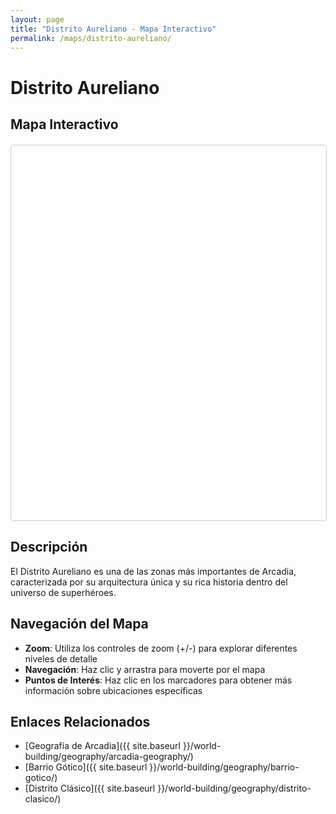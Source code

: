 ```yaml
---
layout: page
title: "Distrito Aureliano - Mapa Interactivo"
permalink: /maps/distrito-aureliano/
---
```


# Distrito Aureliano

## Mapa Interactivo

<link rel="stylesheet" href="https://unpkg.com/leaflet@1.9.4/dist/leaflet.css"
     integrity="sha256-p4NxAoJBhIIN+hmNHrzRCf9tD/miZyoHS5obTRR9BMY="
     crossorigin=""/>

<div id="map" class="map-container"></div>

<script src="https://unpkg.com/leaflet@1.9.4/dist/leaflet.js"
     integrity="sha256-20nQCchB9co0qIjJZRGuk2/Z9VM+kNiyxNV1lvTlZBo="
     crossorigin=""></script>

<script>
    // Initialize the map
    var map = L.map('map', {
        crs: L.CRS.Simple,
        minZoom: -2,
        maxZoom: 4
    });

    // Define the bounds for the SVG overlay
    var bounds = [[0, 0], [1000, 1000]]; // Adjust these values based on your SVG dimensions
    
    // Add the SVG overlay
    var imageUrl = '{{ site.baseurl }}/assets/maps/DistritoAurileano.svg';
    L.imageOverlay(imageUrl, bounds).addTo(map);
    
    // Fit the map to the bounds
    map.fitBounds(bounds);
    
    // Optional: Add some markers or interactive elements
    // Example marker:
    // L.marker([500, 500]).addTo(map)
    //     .bindPopup('Punto de Interés<br>Descripción del lugar');
</script>

## Descripción

El Distrito Aureliano es una de las zonas más importantes de Arcadia, caracterizada por su arquitectura única y su rica historia dentro del universo de superhéroes.

## Navegación del Mapa

- **Zoom**: Utiliza los controles de zoom (+/-) para explorar diferentes niveles de detalle
- **Navegación**: Haz clic y arrastra para moverte por el mapa
- **Puntos de Interés**: Haz clic en los marcadores para obtener más información sobre ubicaciones específicas

## Enlaces Relacionados

- [Geografía de Arcadia]({{ site.baseurl }}/world-building/geography/arcadia-geography/)
- [Barrio Gótico]({{ site.baseurl }}/world-building/geography/barrio-gotico/)
- [Distrito Clásico]({{ site.baseurl }}/world-building/geography/distrito-clasico/)

<style>
.map-container {
    height: 600px;
    width: 100%;
    margin: 20px 0;
    border: 1px solid #ccc;
    border-radius: 5px;
}

@media (max-width: 768px) {
    .map-container {
        height: 400px;
    }
}

/* Customize Leaflet controls */
.leaflet-control-zoom {
    border: none !important;
}

.leaflet-control-zoom a {
    background-color: rgba(255, 255, 255, 0.8) !important;
    border: 1px solid #ccc !important;
}
</style>